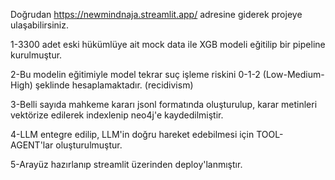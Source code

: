 Doğrudan https://newmindnaja.streamlit.app/ adresine giderek projeye ulaşabilirsiniz.

1-3300 adet eski hükümlüye ait mock data ile XGB modeli eğitilip bir pipeline kurulmuştur.

2-Bu modelin eğitimiyle model tekrar suç işleme riskini 0-1-2 (Low-Medium-High) şeklinde hesaplamaktadır. (recidivism)

3-Belli sayıda mahkeme kararı jsonl formatında oluşturulup, karar metinleri vektörize edilerek indexlenip neo4j'e kaydedilmiştir.

4-LLM entegre edilip, LLM'in doğru hareket edebilmesi için TOOL-AGENT'lar oluşturulmuştur.

5-Arayüz hazırlanıp streamlit üzerinden deploy'lanmıştır.